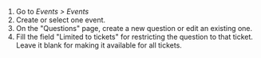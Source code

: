 1.  Go to *Events \> Events*
2.  Create or select one event.
3.  On the "Questions" page, create a new question or edit an existing
    one.
4.  Fill the field "Limited to tickets" for restricting the question to
    that ticket. Leave it blank for making it available for all tickets.
